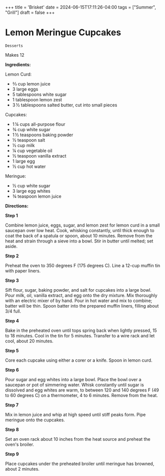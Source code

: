 +++
title = 'Brisket'
date = 2024-06-15T17:11:26-04:00
tags = ["Summer", "Grill"]
draft = false
+++
# Lemon Meringue Cupcakes

`Desserts`

Makes 12

**Ingredients:**

Lemon Curd:

- ⅔ cup lemon juice 
- 3 large eggs 
- 5 tablespoons white sugar 
- 1 tablespoon lemon zest 
- 3 ½ tablespoons salted butter, cut into small pieces 

Cupcakes:

- 1 ¼ cups all-purpose flour 
- ¾ cup white sugar 
- 1 ½ teaspoons baking powder 
- ½ teaspoon salt 
- ½ cup milk 
- ¼ cup vegetable oil 
- ½ teaspoon vanilla extract 
- 1 large egg 
- ½ cup hot water 

Meringue:

- ½ cup white sugar 
- 3 large egg whites 
- ¾ teaspoon lemon juice 

**Directions:**

**Step 1**

Combine lemon juice, eggs, sugar, and lemon zest for lemon curd in a small saucepan over low heat. Cook, whisking constantly, until thick enough to coat the back of a spatula or spoon, about 10 minutes. Remove from the heat and strain through a sieve into a bowl. Stir in butter until melted; set aside.

**Step 2**

Preheat the oven to 350 degrees F (175 degrees C). Line a 12-cup muffin tin with paper liners.

**Step 3**

Sift flour, sugar, baking powder, and salt for cupcakes into a large bowl. Pour milk, oil, vanilla extract, and egg onto the dry mixture. Mix thoroughly with an electric mixer of by hand. Pour in hot water and mix to combine; batter will be thin. Spoon batter into the prepared muffin liners, filling about 3/4 full.

**Step 4**

Bake in the preheated oven until tops spring back when lightly pressed, 15 to 18 minutes. Cool in the tin for 5 minutes. Transfer to a wire rack and let cool, about 20 minutes.

**Step 5**

Core each cupcake using either a corer or a knife. Spoon in lemon curd.

**Step 6**

Pour sugar and egg whites into a large bowl. Place the bowl over a saucepan or pot of simmering water. Whisk constantly until sugar is dissolved and egg whites are warm, to between 120 and 140 degrees F (49 to 60 degrees C) on a thermometer, 4 to 6 minutes. Remove from the heat.

**Step 7**

Mix in lemon juice and whip at high speed until stiff peaks form. Pipe meringue onto the cupcakes.

**Step 8**

Set an oven rack about 10 inches from the heat source and preheat the oven's broiler.

**Step 9**

Place cupcakes under the preheated broiler until meringue has browned, about 2 minutes.
